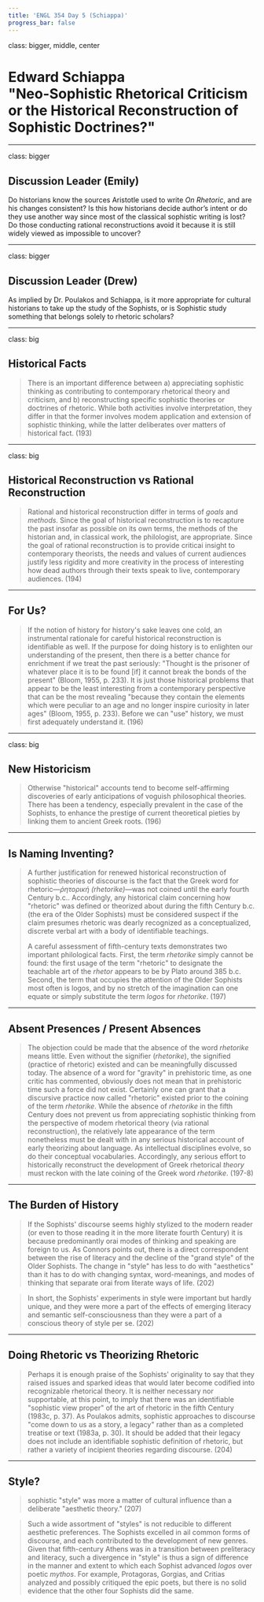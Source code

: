 ```yaml
---
title: 'ENGL 354 Day 5 (Schiappa)'
progress_bar: false
---
```

class: bigger, middle, center

# Edward Schiappa<br>"Neo-Sophistic Rhetorical Criticism or the Historical Reconstruction of Sophistic Doctrines?"
---
class: bigger
## Discussion Leader (Emily)

Do historians know the sources Aristotle used to write *On Rhetoric*, and are his changes consistent? Is this how historians decide author’s intent or do they use another way since most of the classical sophistic writing is lost? Do those conducting rational reconstructions avoid it because it is still widely viewed as impossible to uncover? 

---
class: bigger
## Discussion Leader (Drew)

As implied by Dr. Poulakos and Schiappa, is it more appropriate for cultural historians to take up the study of the Sophists, or is Sophistic study something that belongs solely to rhetoric scholars? 

---

class: big
## Historical Facts

> There is an important difference between a) appreciating sophistic thinking as contributing to contemporary rhetorical theory and criticism, and b) reconstructing specific sophistic theories or doctrines of rhetoric. While both activities involve interpretation, they differ in that the former involves modem application and extension of sophistic thinking, while the latter deliberates over matters of historical fact. (193)

---
class: big
## Historical Reconstruction vs Rational Reconstruction

> Rational and historical reconstruction differ in terms of *goals* and *methods*. Since the goal of historical reconstruction is to recapture the past insofar as possible on its own terms, the methods of the historian and, in classical work, the philologist, are appropriate. Since the goal of rational reconstruction is to provide criticai insight to contemporary theorists, the needs and values of current audiences justify less rigidity and more creativity in the process of interesting how dead authors through their texts speak to live, contemporary audiences. (194)

---

## For Us?

> If the notion of history for history's sake leaves one cold, an instrumental rationale for careful historical reconstruction is identifiable as well. If the purpose for doing history is to enlighten our understanding of the present, then there is a better chance for enrichment if we treat the past seriously: "Thought is the prisoner of whatever place it is to be found [if] it cannot break the bonds of the present" (Bloom, 1955, p. 233). It is just those historical problems that appear to be the least interesting from a contemporary perspective that can be the most revealing "because they contain the elements which were peculiar to an age and no longer inspire curiosity in later ages" (Bloom, 1955, p. 233). Before we can "use" history, we must first adequately understand it. (196)

---
class: big
## New Historicism

> Otherwise "historical" accounts tend to become self-affirming discoveries of early anticipations of voguish philosophical theories. There has been a tendency, especially prevalent in the case of the Sophists, to enhance the prestige of current theoretical pieties by linking them to ancient Greek roots. (196)

---

## Is Naming Inventing?

> A further justification for renewed historical reconstruction of sophistic theories of discourse is the fact that the Greek word for rhetoric—*ῥητορική (rhetorike)*—was not coined until the early fourth Century b.c.. Accordingly, any historical claim concerning how "rhetoric" was defined or theorized about during the fifth Century b.c. (the era of the Older Sophists) must be considered suspect if the claim presumes rhetoric was dearly recognized as a conceptualized, discrete verbal art with a body of identifiable teachings. 
>
> A careful assessment of fifth-century texts demonstrates two important philological facts. First, the term *rhetorike* simply cannot be found: the first usage of the term "rhetoric" to designate the teachable art of the *rhetor* appears to be by Plato around 385 b.c. Second, the term that occupies the attention of the Older Sophists most often is logos, and by no stretch of the imagination can one equate or simply substitute the term *logos* for *rhetorike*. (197)


---

## Absent Presences / Present Absences

> The objection could be made that the absence of the word *rhetorike* means little. Even without the signifier (*rhetorike*), the signified (practice of rhetoric) existed and can be meaningfully discussed today. The absence of a word for "gravity" in prehistoric time, as one critic has commented, obviously does not mean that in prehistoric time such a force did not exist. Certainly one can grant that a discursive practice now called "rhetoric" existed prior to the coining of the term *rhetorike*. While the absence of *rhetorike* in the fifth Century does not prevent us from appreciating sophistic thinking from the perspective of modem rhetorical theory (via rational reconstruction), the relatively late appearance of the term nonetheless must be dealt with in any serious historical account of early theorizing about language. As intellectual disciplines evolve, so do their conceptual vocabularies. Accordingly, any serious effort to historically reconstruct the development of Greek rhetorical *theory* must reckon with the late coining of the Greek word *rhetorike*. (197-8)

---

## The Burden of History

> If the Sophists' discourse seems highly stylized to the modern reader (or even to those reading it in the more literate fourth Century) it is because predominantly orai modes of thinking and speaking are foreign to us. As Connors points out, there is a direct correspondent between the rise of literacy and the decline of the "grand style" of the Older Sophists. The change in "style" has less to do with "aesthetics" than it has to do with changing syntax, word-meanings, and modes of thinking that separate orai from literate ways of life. (202)

> In short, the Sophists' experiments in style were important but hardly unique, and they were more a part of the effects of emerging literacy and semantic self-consciousness than they were a part of a conscious theory of style per se.  (202)

---

## Doing Rhetoric vs Theorizing Rhetoric

> Perhaps it is enough praise of the Sophists' originality to say that they raised issues and sparked ideas that would later become codified into recognizable rhetorical theory. It is neither necessary nor supportable, at this point, to imply that there was an identifiable "sophistic view proper" of the art of rhetoric in the fifth Century (1983c, p. 37). As Poulakos admits, sophistic approaches to discourse "come down to us as a story, a legacy" rather than as a completed treatise or text (1983a, p. 30). It should be added that their legacy does not include an identifiable sophistic definition of rhetoric, but rather a variety of incipient theories regarding discourse. (204)

---

## Style?

> sophistic "style" was more a matter of cultural influence than a deliberate "aesthetic theory." (207)

> Such a wide assortment of "styles" is not reducible to different aesthetic preferences. The Sophists excelled in ail common forms of discourse, and each contributed to the development of new genres. Given that fifth-century Athens was in a transition between preliteracy and literacy, such a divergence in "style" is thus a sign of difference in the manner and extent to which each Sophist advanced *logos* over poetic *mythos*. For example, Protagoras, Gorgias, and Critias analyzed and possibly critiqued the epic poets, but there is no solid evidence that the other four Sophists did the same. 